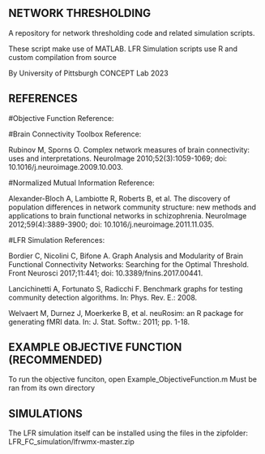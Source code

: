 ## NETWORK THRESHOLDING
A repository for network thresholding code and related simulation scripts.

These script make use of MATLAB. 
LFR Simulation scripts use R and custom compilation from source

By University of Pittsburgh CONCEPT Lab 2023



## REFERENCES
#Objective Function Reference:

#Brain Connectivity Toolbox Reference:

Rubinov M, Sporns O. Complex network measures of brain connectivity: uses and interpretations. NeuroImage 2010;52(3):1059-1069; doi: 10.1016/j.neuroimage.2009.10.003. 

#Normalized Mutual Information Reference:

Alexander-Bloch A, Lambiotte R, Roberts B, et al. The discovery of population differences in network community structure: new methods and applications to brain functional networks in schizophrenia. NeuroImage 2012;59(4):3889-3900; doi: 10.1016/j.neuroimage.2011.11.035. 

#LFR Simulation References:

Bordier C, Nicolini C, Bifone A. Graph Analysis and Modularity of Brain Functional Connectivity Networks: Searching for the Optimal Threshold. Front Neurosci 2017;11:441; doi: 10.3389/fnins.2017.00441. 

Lancichinetti A, Fortunato S, Radicchi F. Benchmark graphs for testing community detection algorithms. In: Phys. Rev. E.: 2008. 

Welvaert M, Durnez J, Moerkerke B, et al. neuRosim: an R package for generating fMRI data. In: J. Stat. Softw.: 2011; pp. 1-18. 



## EXAMPLE OBJECTIVE FUNCTION (RECOMMENDED)
To run the objective funciton, open Example_ObjectiveFunction.m
Must be ran from its own directory



## SIMULATIONS
The LFR simulation itself can be installed using the files in the zipfolder:
LFR_FC_simulation/lfrwmx-master.zip


